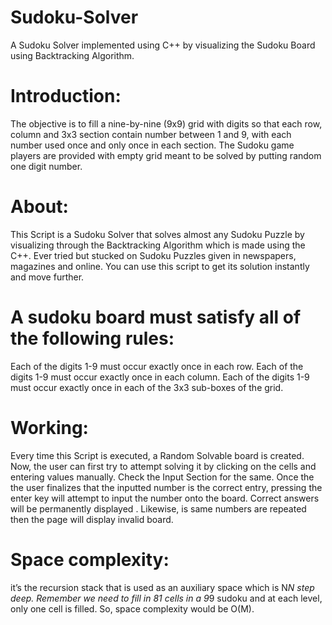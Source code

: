 # Sudoku-Solver
A Sudoku Solver implemented using C++ by visualizing the Sudoku Board using Backtracking Algorithm.

# Introduction:
The objective is to fill a nine-by-nine (9x9) grid with digits so that each row, column and 3x3 section contain number between 1 and 9, with each number used once and only once in each section. The Sudoku game players are provided with empty grid meant to be solved by putting random one digit number. 

# About:
This Script is a Sudoku Solver that solves almost any Sudoku Puzzle by visualizing through the Backtracking Algorithm which is made using the C++. Ever tried but stucked on Sudoku Puzzles given in newspapers, magazines and online. You can use this script to get its solution instantly and move further.


# A sudoku board must satisfy all of the following rules:

Each of the digits 1-9 must occur exactly once in each row.
Each of the digits 1-9 must occur exactly once in each column.
Each of the digits 1-9 must occur exactly once in each of the 3x3 sub-boxes of the grid.

# Working:
Every time this Script is executed, a Random Solvable board is created.
Now, the user can first try to attempt solving it by clicking on the cells and entering values manually. Check the Input Section for the same.
Once the the user finalizes that the inputted number is the correct entry, pressing the enter key will attempt to input the number onto the board.
Correct answers will be permanently displayed .
Likewise, is same numbers are repeated then the page will display invalid board.

# Space complexity: 
it’s the recursion stack that is used as an auxiliary space which is N*N step deep. Remember we need to fill in 81 cells in a 9*9 sudoku and at each level, only one cell is filled. So, space complexity would be O(M).
